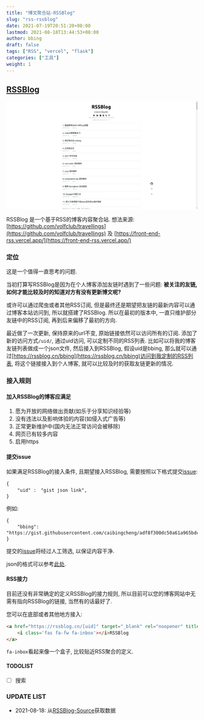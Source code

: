 ```yaml
---
title: "博文聚合站-RSSBlog"
slug: "rss-rssblog"
date: 2021-07-19T20:51:20+08:00
lastmod: 2021-08-18T13:44:53+08:00
author: bbing
draft: false
tags: ["RSS", "vercel", "flask"]
categories: ["工具"]
weight: 1
---
```


## [RSSBlog](https://github.com/caibingcheng/rssblog)

![RSSBlog](https://raw.githubusercontent.com/caibingcheng/rssblog/master/static/screenshot.png)

RSSBlog 是一个基于RSS的博客内容聚合站. 想法来源: [https://github.com/volfclub/travellings](https://github.com/volfclub/travellings) 及 [https://front-end-rss.vercel.app/](https://front-end-rss.vercel.app/)

### 定位

这是一个值得一直思考的问题.

当初打算写RSSBlog是因为在个人博客添加友链时遇到了一些问题: **被关注的友链, 如何才能比较及时的知道对方有没有更新博文呢?**

或许可以通过爬虫或者其他RSS订阅, 但是最终还是期望把友链的最新内容可以通过博客本站访问到, 所以就搭建了RSSBlog. 所以在最初的版本中, 一直只维护部分友链中的RSS订阅, 再到后来偏移了最初的方向.

最近做了一次更新, 保持原来的url不变, 原始链接依然可以访问所有的订阅. 添加了新的访问方式```/uid/```, 通过uid访问, 可以定制不同的RSS列表. 比如可以将我的博客友链列表做成一个json文件, 然后接入到RSSBlog, 假设uid是bbing, 那么就可以通过[https://rssblog.cn/bbing](https://rssblog.cn/bbing)访问到我定制的RSS列表, 将这个链接接入到个人博客, 就可以比较及时的获取友链更新的情况.

### 接入规则

#### 加入RSSBlog的博客应满足

1. 愿为开放的网络做出贡献(如乐于分享知识经验等)
2. 没有违法以及影响体验的内容(如侵入式广告等)
3. 正常更新维护中(国内无法正常访问会被移除)
4. 网页已有较多内容
5. 启用https

#### 提交issue

如果满足RSSBlog的接入条件, 且期望接入RSSBlog, 需要按照以下格式提交[issue](https://github.com/caibingcheng/rssblog/issues):
```
{
    "uid" :　"gist json link",
}
```
例如:
```
{
    "bbing": "https://gist.githubusercontent.com/caibingcheng/adf8f300dc50a61a965bdcc6ef0aecb3/raw/friends.json",
}
```
提交的[issue](https://github.com/caibingcheng/rssblog/issues)将经过人工筛选, 以保证内容干净.

json的格式可以参考[此处](https://gist.githubusercontent.com/caibingcheng/adf8f300dc50a61a965bdcc6ef0aecb3/raw/friends.json).

#### RSS接力

目前还没有非常确定的定义RSSBlog的接力规则, 所以目前可以您的博客网站中无需有指向RSSBlog的链接, 当然有的话最好了.

您可以在底部或者其他地方接入:
```HTML
<a href="https://rssblog.cn/[uid]" target="_blank" rel="noopener" title="RSSBlog">
    <i class='fas fa-fw fa-inbox'></i>RSSBlog
</a>
```
```fa-inbox```看起来像一个盒子, 比较贴近RSS聚合的定义.

#### TODOLIST

- [ ] 搜索

### UPDATE LIST

- 2021-08-18: 从[RSSBlog-Source](https://github.com/caibingcheng/rssblog-source)获取数据
